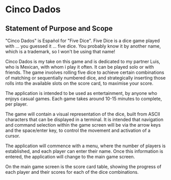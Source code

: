 # Cinco Dados

## Statement of Purpose and Scope

"Cinco Dados" is Español for "Five Dice".  Five Dice is a dice game played with ... you guessed it ... five dice.  You probably know it by another name, which is a trademark, so I won't be using that name!

Cinco Dados is my take on this game and is dedicated to my partner Luis, who is Mexican, with whom i play it often.  It can be played solo or with friends. The game involves rolling five dice to achieve certain combinations of matching or sequentially numbered dice, and strategically inserting those rolls into the available slots on the score card, to maximise your score. 

The application is intended to be used as entertainment, by anyone who enjoys casual games. Each game takes around 10-15 minutes to complete, per player.

The game will contain a visual representation of the dice, built from ASCII characters that can be displayed in a terminal. It is intended that navigation and command selection within the game screen will be via the arrow keys and the space/enter key, to control the movement and activation of a cursor.

The application will commence with a menu, where the number of players is established, and each player can enter their name.  Once this information is entered, the application will change to the main game screen.

On the main game screen is the score card table, showing the progress of each player and their scores for each of the dice combinations.


